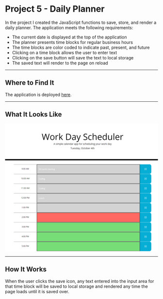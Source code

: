 # Project 5 - Daily Planner
In the project I created the JavaScript functions to save, store, and render a daily planner. The application meets the following requirements:
* The current date is displayed at the top of the application
* The planner presents time blocks for regular business hours
* The time blocks are color coded to indicate past, present, and future
* Clicking on a time block allows the user to enter text
* Clicking on the save button will save the text to local storage
* The saved text will render to the page on reload
---

## Where to Find It
The application is deployed [here](https://pikaypi.github.io/daily-planner/).

---
## What It Looks Like
![A screenshot of the daily planner application](./assets/images/screenshot.png)

---
## How It Works
When the user clicks the save icon, any text entered into the input area for that time block will be saved to local storage and rendered any time the page loads until it is saved over.